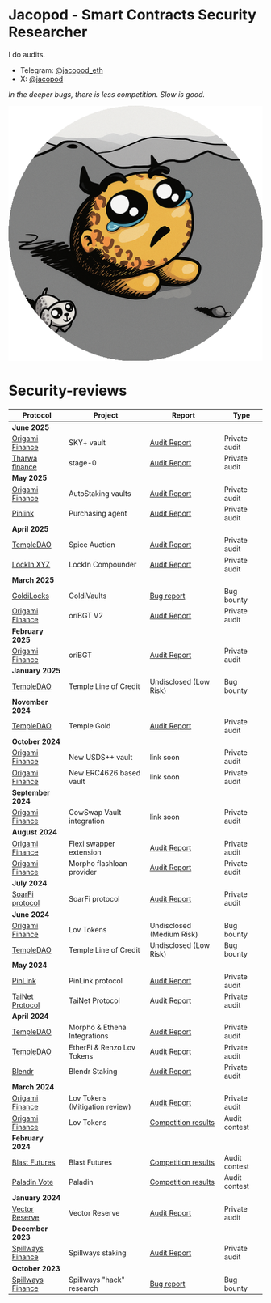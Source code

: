 # Jacopod - Smart Contracts Security Researcher

I do audits. 

- Telegram: [@jacopod_eth](https://t.me/jacopod_eth)
- X: [@jacopod](https://x.com/jacolansac)

_In the deeper bugs, there is less competition. Slow is good._

![image](logo_rounded.png)

# Security-reviews

| Protocol                                                         | Project                                       | Report                                                                                                                                           | Type          |
| ---------------------------------------------------------------- | --------------------------------------------- | ------------------------------------------------------------------------------------------------------------------------------------------------ | ------------- |
| **June 2025**                                                    |                                               |                                                                                                                                                  |               |
| [Origami Finance](https://origami.finance/)                      | SKY+ vault                                    | [Audit Report](solo/origami/audit-report_OrigamiFinance_SKY_jacopod.pdf)                                                                           | Private audit |
| [Tharwa finance](https://www.tharwa.finance/)                    | stage-0                                       | [Audit Report](solo/tha-rwa/audit-report.pdf)                                                                                                      | Private audit |
| **May 2025**                                                     |                                               |                                                                                                                                                  |               |
| [Origami Finance](https://origami.finance/)                      | AutoStaking vaults                            | [Audit Report](solo/origami/origami-autostaking-review.md)                                                                                         | Private audit |
| [Pinlink](https://pinlink.ai/)                                   | Purchasing agent                              | [Audit Report](solo/pinlink/pinshop-agent-review.md)                                                                                               | Private audit |
| **April 2025**                                                   |                                               |                                                                                                                                                  |               |
| [TempleDAO](https://templedao.link/)                             | Spice Auction                                 | [Audit Report](solo/temple/templeGold/temple-gold-spice-auction-updates.md)                                                                        | Private audit |
| [LockIn XYZ](https://x.com/lockinxyz?s=21)                       | LockIn Compounder                             | [Audit Report](solo/lockin-xyz/lockin-audit-report.md)                                                                                             | Private audit |
| **March 2025**                                                   |                                               |                                                                                                                                                  |               |
| [GoldiLocks](https://www.goldilocksdao.io/)                      | GoldiVaults                                   | [Bug report](https://gist.github.com/JacoboLansac/a919110ede3642f5f90797cea002b7f0)                                                              | Bug bounty    |
| [Origami Finance](https://origami.finance/)                      | oriBGT V2                                     | [Audit Report](solo/origami/oriBGT-V2-audit-report.md)                                                                                             | Private audit |
| **February 2025**                                                |                                               |                                                                                                                                                  |               |
| [Origami Finance](https://origami.finance/)                      | oriBGT                                        | [Audit Report](solo/origami/oriBGT-audit-report.md)                                                                                                | Private audit |
| **January 2025**                                                 |                                               |                                                                                                                                                  |               |
| [TempleDAO](https://templedao.link/)                             | Temple Line of Credit                         | Undisclosed (Low Risk)                                                                                                                           | Bug bounty    |
| **November 2024**                                                |                                               |                                                                                                                                                  |               |
| [TempleDAO](https://templedao.link/)                             | Temple Gold                                   | [Audit Report](solo/temple/templeGold/temple-gold-report.md)                                                                                       | Private audit |
| **October 2024**                                                 |                                               |                                                                                                                                                  |               |
| [Origami Finance](https://origami.finance/)                      | New USDS++ vault                              | link soon                                                                                                                                        | Private audit |
| [Origami Finance](https://origami.finance/)                      | New ERC4626 based vault                       | link soon                                                                                                                                        | Private audit |
| **September 2024**                                               |                                               |                                                                                                                                                  |               |
| [Origami Finance](https://origami.finance/)                      | CowSwap Vault integration                     | link soon                                                                                                                                        | Private audit |
| **August 2024**                                                  |                                               |                                                                                                                                                  |               |
| [Origami Finance](https://origami.finance/)                      | Flexi swapper extension                       | [Audit Report](solo/origami/origami-flexi-swapper-review.md)                                                                                       | Private audit |
| [Origami Finance](https://origami.finance/)                      | Morpho flashloan provider                     | [Audit Report]()                                                                                                                                   | Private audit |
| **July 2024**                                                    |                                               |                                                                                                                                                  |               |
| [SoarFi protocol](https://coinmarketcap.com/currencies/soar-fi/) | SoarFi protocol                               | [Audit Report](solo/soar-review.md)                                                                                                                | Private audit |
| **June 2024**                                                    |                                               |                                                                                                                                                  |               |
| [Origami Finance](https://origami.finance/)                      | Lov Tokens                                    | Undisclosed (Medium Risk)                                                                                                                        | Bug bounty    |
| [TempleDAO](https://templedao.link/)                             | Temple Line of Credit                         | Undisclosed (Low Risk)                                                                                                                           | Bug bounty    |
| **May 2024**                                                     |                                               |                                                                                                                                                  |               |
| [PinLink](https://pinlink.ai/)                                   | PinLink protocol                              | [Audit Report](solo/pinlink-phase1-audit.md)                                                                                                       | Private audit |
| [TaiNet Protocol](https://tainet.gitbook.io/tainet-whitepaper)   | TaiNet Protocol                               | [Audit Report](solo/tai-net-ytao.md)                                                                                                               | Private audit |
| **April 2024**                                                   |                                               |                                                                                                                                                  |               |
| [TempleDAO](https://templedao.link/)                             | Morpho & Ethena Integrations        | [Audit Report](solo/temple-origami-morpho-integration-review.md)                                                                                   | Private audit |
| [TempleDAO](https://templedao.link/)                             | EtherFi & Renzo Lov Tokens                    | [Audit Report](https://github.com/JacoboLansac/audits/blob/main/README.md)                                                                         | Private audit |
| [Blendr](https://www.blendr.network/)                            | Blendr Staking                                | [Audit Report](solo/blendr-staking.md)                                                                                                             | Private audit |
| **March 2024**                                                   |                                               |                                                                                                                                                  |               |
| [Origami Finance](https://origami.finance/)                      | Lov Tokens (Mitigation review)                | [Audit Report](solo/origami-lov-mitigation-review.md)                                                                                              | Private audit |
| [Origami Finance](https://origami.finance/)                      | Lov Tokens                                    | [Competition results](https://app.hats.finance/audit-competitions/origami-0x998f1b716a5022be026ca6b919c0ddf45ca31abd/leaderboard)                | Audit contest |
| **February 2024**                                                |                                               |                                                                                                                                                  |               |
| [Blast Futures](https://blastfutures.com/)                       | Blast Futures                                 | [Competition results](https://app.hats.finance/audit-competitions/blast-futures-exchange-0x97895c329b950755566ddcdad3395caaea395074/leaderboard) | Audit contest |
| [Paladin Vote](https://paladin.vote/#/)                                                          | Paladin                                       | [Competition results](https://app.hats.finance/audit-competitions/paladin-0x1610bfde27e57b068af7f38aec3d2a7b1d146989/leaderboard)                | Audit contest |
| **January 2024**                                                 |                                               |                                                                                                                                                  |               |
| [Vector Reserve](https://linktr.ee/kernelprotocol)               | Vector Reserve | [Audit Report](solo/vector-reserve.md)                                                                                                             | Private audit |
| **December 2023**                                                |                                               |                                                                                                                                                  |               |
| [Spillways Finance](https://spillways.finance)                   | Spillways staking                             | [Audit Report](solo/spillways-staking.md)                                                                                                          | Private audit |
| **October 2023**                                                 |                                               |                                                                                                                                                  |               |
| [Spillways Finance](https://spillways.finance)                   | Spillways "hack" research                     | [Bug report](solo/spillways-hack.md)                                                                                                             | Bug bounty    |

